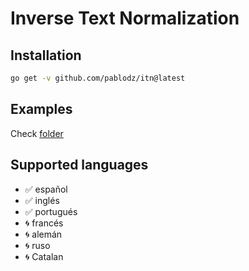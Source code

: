 # Inverse Text Normalization

## Installation

```bash
go get -v github.com/pablodz/itn@latest
```

## Examples

Check [folder](/examples/)

## Supported languages

- ✅ español
- ✅ inglés
- ✅ portugués
- 🌀 francés
- 🌀 alemán
- 🌀 ruso
- 🌀 Catalan

